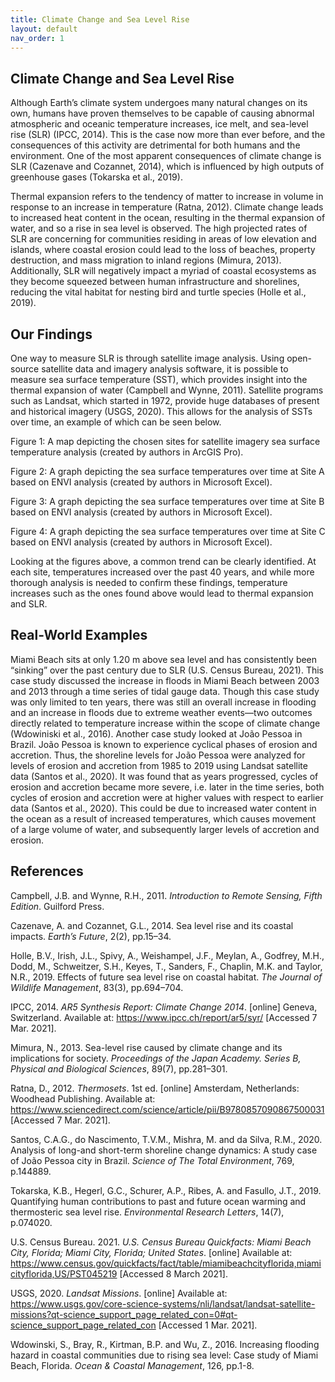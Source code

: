 ```yaml
---
title: Climate Change and Sea Level Rise
layout: default
nav_order: 1
---
```


## Climate Change and Sea Level Rise
 
Although Earth’s climate system undergoes many natural changes on its own, humans have proven themselves to be capable of causing abnormal atmospheric and oceanic temperature increases, ice melt, and sea-level rise (SLR) (IPCC, 2014). This is the case now more than ever before, and the consequences of this activity are detrimental for both humans and the environment. One of the most apparent consequences of climate change is SLR (Cazenave and Cozannet, 2014), which is influenced by high outputs of greenhouse gases (Tokarska et al., 2019). 
 
Thermal expansion refers to the tendency of matter to increase in volume in response to an increase in temperature (Ratna, 2012). Climate change leads to increased heat content in the ocean, resulting in the thermal expansion of water, and so a rise in sea level is observed. The high projected rates of SLR are concerning for communities residing in areas of low elevation and islands, where coastal erosion could lead to the loss of beaches, property destruction, and mass migration to inland regions (Mimura, 2013). Additionally, SLR will negatively impact a myriad of coastal ecosystems as they become squeezed between human infrastructure and shorelines, reducing the vital habitat for nesting bird and turtle species (Holle et al., 2019).
 
 ## Our Findings
 
One way to measure SLR is through satellite image analysis. Using open-source satellite data and imagery analysis software, it is possible to measure sea surface temperature (SST), which provides insight into the thermal expansion of water (Campbell and Wynne, 2011). Satellite programs such as Landsat, which started in 1972, provide huge databases of present and historical imagery (USGS, 2020). This allows for the analysis of SSTs over time, an example of which can be seen below.
 
 

Figure 1: A map depicting the chosen sites for satellite imagery sea surface temperature analysis (created by authors in ArcGIS Pro).


 
Figure 2: A graph depicting the sea surface temperatures over time at Site A based on ENVI analysis (created by authors in Microsoft Excel).

Figure 3: A graph depicting the sea surface temperatures over time at Site B based on ENVI analysis (created by authors in Microsoft Excel).



Figure 4: A graph depicting the sea surface temperatures over time at Site C based on ENVI analysis (created by authors in Microsoft Excel).
 
 
 
 
Looking at the figures above, a common trend can be clearly identified. At each site, temperatures increased over the past 40 years, and while more thorough analysis is needed to confirm these findings, temperature increases such as the ones found above would lead to thermal expansion and SLR.
 
## Real-World Examples
 
Miami Beach sits at only 1.20 m above sea level and has consistently been “sinking” over the past century due to SLR (U.S. Census Bureau, 2021). This case study discussed the increase in floods in Miami Beach between 2003 and 2013 through a time series of tidal gauge data. Though this case study was only limited to ten years, there was still an overall increase in flooding and an increase in floods due to extreme weather events—two outcomes directly related to temperature increase within the scope of climate change (Wdowiniski et al., 2016). 
Another case study looked at João Pessoa in Brazil. João Pessoa is known to experience cyclical phases of erosion and accretion. Thus, the shoreline levels for João Pessoa were analyzed for levels of erosion and accretion from 1985 to 2019 using Landsat satellite data (Santos et al., 2020). It was found that as years progressed, cycles of erosion and accretion became more severe, i.e. later in the time series, both cycles of erosion and accretion were at higher values with respect to earlier data (Santos et al., 2020). This could be due to increased water content in the ocean as a result of increased temperatures, which causes movement of a large volume of water, and subsequently larger levels of accretion and erosion.
 
 
## References

Campbell, J.B. and Wynne, R.H., 2011. *Introduction to Remote Sensing, Fifth Edition*. Guilford Press.

Cazenave, A. and Cozannet, G.L., 2014. Sea level rise and its coastal impacts. *Earth’s Future*, 2(2), pp.15–34.

Holle, B.V., Irish, J.L., Spivy, A., Weishampel, J.F., Meylan, A., Godfrey, M.H., Dodd, M., Schweitzer, S.H., Keyes, T., Sanders, F., Chaplin, M.K. and Taylor, N.R., 2019. Effects of future sea level rise on coastal habitat. *The Journal of Wildlife Management*, 83(3), pp.694–704.

IPCC, 2014. *AR5 Synthesis Report: Climate Change 2014*. [online] Geneva, Switzerland. Available at: <https://www.ipcc.ch/report/ar5/syr/> [Accessed 7 Mar. 2021].

Mimura, N., 2013. Sea-level rise caused by climate change and its implications for society. *Proceedings of the Japan Academy. Series B, Physical and Biological Sciences*, 89(7), pp.281–301.

Ratna, D., 2012. *Thermosets*. 1st ed. [online] Amsterdam, Netherlands: Woodhead Publishing. Available at: <https://www.sciencedirect.com/science/article/pii/B9780857090867500031> [Accessed 7 Mar. 2021].

Santos, C.A.G., do Nascimento, T.V.M., Mishra, M. and da Silva, R.M., 2020. Analysis of long-and short-term shoreline change dynamics: A study case of João Pessoa city in Brazil. *Science of The Total Environment*, 769, p.144889. 

Tokarska, K.B., Hegerl, G.C., Schurer, A.P., Ribes, A. and Fasullo, J.T., 2019. Quantifying human contributions to past and future ocean warming and thermosteric sea level rise. *Environmental Research Letters*, 14(7), p.074020.

U.S. Census Bureau. 2021. *U.S. Census Bureau Quickfacts: Miami Beach City, Florida; Miami City, Florida; United States*. [online] Available at: <https://www.census.gov/quickfacts/fact/table/miamibeachcityflorida,miamicityflorida,US/PST045219> [Accessed 8 March 2021].

USGS, 2020. *Landsat Missions*. [online] Available at: <https://www.usgs.gov/core-science-systems/nli/landsat/landsat-satellite-missions?qt-science_support_page_related_con=0#qt-science_support_page_related_con> [Accessed 1 Mar. 2021].

Wdowinski, S., Bray, R., Kirtman, B.P. and Wu, Z., 2016. Increasing flooding hazard in coastal communities due to rising sea level: Case study of Miami Beach, Florida. *Ocean & Coastal Management*, 126, pp.1-8. 
